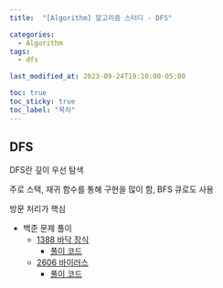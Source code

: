 ```yaml
---
title:  "[Algorithm] 알고리즘 스터디 - DFS"

categories:
  - Algorithm
tags:
  - dfs

last_modified_at: 2023-09-24T19:10:00-05:00

toc: true
toc_sticky: true
toc_label: "목차"
---
```


## DFS

DFS란 깊이 우선 탐색

주로 스택, 재귀 함수를 통해 구현을 많이 함, BFS 큐로도 사용

방문 처리가 핵심

- 백준 문제 풀이
  - [1388 바닥 장식](https://www.acmicpc.net/problem/1388)
    - [풀이 코드](https://www.notion.so/023ef8cbc1574dae86f3346bfc9a86b5)
  - [2606 바이러스](https://www.acmicpc.net/problem/2606)
    - [풀이 코드](https://www.notion.so/BOJ_2606-1c993c0905d94ceb9395ee6f1fef1d29)